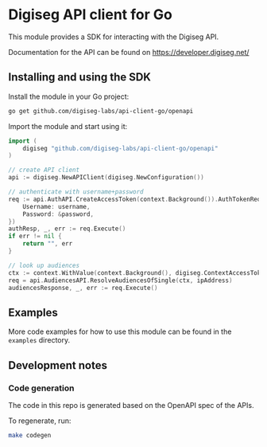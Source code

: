 # Digiseg API client for Go

This module provides a SDK for interacting with the Digiseg API.

Documentation for the API can be found on https://developer.digiseg.net/

## Installing and using the SDK

Install the module in your Go project:

```sh
go get github.com/digiseg-labs/api-client-go/openapi
```

Import the module and start using it:

```go
import (
	digiseg "github.com/digiseg-labs/api-client-go/openapi"
)

// create API client
api := digiseg.NewAPIClient(digiseg.NewConfiguration())

// authenticate with username+password
req := api.AuthAPI.CreateAccessToken(context.Background()).AuthTokenRequest(digiseg.AuthTokenRequest{
    Username: username,
    Password: &password,
})
authResp, _, err := req.Execute()
if err != nil {
    return "", err
}

// look up audiences
ctx := context.WithValue(context.Background(), digiseg.ContextAccessToken, *authResp.AccessToken)
req = api.AudiencesAPI.ResolveAudiencesOfSingle(ctx, ipAddress)
audiencesResponse, _, err := req.Execute()
```

## Examples

More code examples for how to use this module can be found in the `examples` directory.

## Development notes

### Code generation

The code in this repo is generated based on the OpenAPI spec of the APIs.

To regenerate, run:

```sh
make codegen
```
